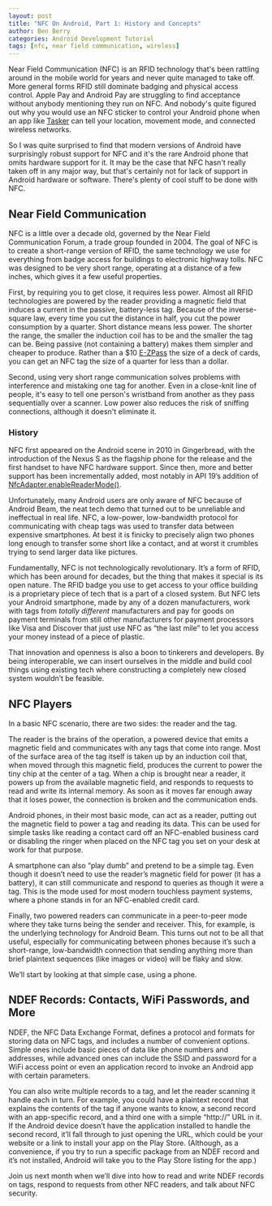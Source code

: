 ```yaml
---
layout: post
title: "NFC On Android, Part 1: History and Concepts"
author: Ben Berry
categories: Android Development Tutorial
tags: [nfc, near field communication, wireless]
---
```


Near Field Communication (NFC) is an RFID technology that's been rattling around in the mobile world for years and never quite managed to take off. More general forms RFID still dominate badging and physical access control. Apple Pay and Android Pay are struggling to find acceptance without anybody mentioning they run on NFC. And nobody's quite figured out why you would use an NFC sticker to control your Android phone when an app like [Tasker](https://play.google.com/store/apps/details?id=net.dinglisch.android.taskerm&hl=en) can tell your location, movement mode, and connected wireless networks. 

So I was quite surprised to find that modern versions of Android have surprisingly robust support for NFC and it's the rare Android phone that omits hardware support for it. It may be the case that NFC hasn't really taken off in any major way, but that's certainly not for lack of support in Android hardware or software. There's plenty of cool stuff to be done with NFC.<!--more-->

## Near Field Communication

NFC is a little over a decade old, governed by the Near Field Communication Forum, a trade group founded in 2004. The goal of NFC is to create a short-range version of RFID, the same technology we use for everything from badge access for buildings to electronic highway tolls. NFC was designed to be very short range, operating at a distance of a few inches, which gives it a few useful properties. 

First, by requiring you to get close, it requires less power. Almost all RFID technologies are powered by the reader providing a magnetic field that induces a current in the passive, battery-less tag. Because of the inverse-square law, every time you cut the distance in half, you cut the power consumption by a quarter. Short distance means less power. The shorter the range, the smaller the induction coil has to be and the smaller the tag can be. Being passive (not containing a battery) makes them simpler and cheaper to produce. Rather than a $10 [E-ZPass](https://en.wikipedia.org/wiki/E-ZPass) the size of a deck of cards, you can get an NFC tag the size of a quarter for less than a dollar.

Second, using very short range communication solves problems with interference and mistaking one tag for another. Even in a close-knit line of people, it's easy to tell one person's wristband from another as they pass sequentially over a scanner. Low power also reduces the risk of sniffing connections, although it doesn't eliminate it.

### History

NFC first appeared on the Android scene in 2010 in Gingerbread, with the introduction of the Nexus S as the flagship phone for the release and the first handset to have NFC hardware support. Since then, more and better support has been incrementally added, most notably in API 19’s addition of [NfcAdapter.enableReaderMode()](http://developer.android.com/reference/android/nfc/NfcAdapter.html#enableReaderMode(android.app.Activity,%20android.nfc.NfcAdapter.ReaderCallback,%20int,%20android.os.Bundle)). 

Unfortunately, many Android users are only aware of NFC because of Android Beam, the neat tech demo that turned out to be unreliable and ineffectual in real life. NFC, a low-power, low-bandwidth protocol for communicating with cheap tags was used to transfer data between expensive smartphones. At best it is finicky to precisely align two phones long enough to transfer some short like a contact, and at worst it crumbles trying to send larger data like pictures. 

Fundamentally, NFC is not technologically revolutionary. It’s a form of RFID, which has been around for decades, but the thing that makes it special is its open nature. The RFID badge you use to get access to your office building is a proprietary piece of tech that is a part of a closed system. But NFC lets your Android smartphone, made by any of a dozen manufacturers, work with tags from *totally different* manufacturers and pay for goods on payment terminals from still other manufacturers for payment processors like Visa and Discover that just use NFC as “the last mile” to let you access your money instead of a piece of plastic.

That innovation and openness is also a boon to tinkerers and developers. By being interoperable, we can insert ourselves in the middle and build cool things using existing tech where constructing a completely new closed system wouldn’t be feasible.

## NFC Players

In a basic NFC scenario, there are two sides: the reader and the tag. 

The reader is the brains of the operation, a powered device that emits a magnetic field and communicates with any tags that come into range. Most of the surface area of the tag itself is taken up by an induction coil that, when moved through this magnetic field, produces the current to power the tiny chip at the center of a tag. When a chip is brought near a reader, it powers up from the available magnetic field, and responds to requests to read and write its internal memory. As soon as it moves far enough away that it loses power, the connection is broken and the communication ends. 

Android phones, in their most basic mode, can act as a reader, putting out the magnetic field to power a tag and reading its data. This can be used for simple tasks like reading a contact card off an NFC-enabled business card or disabling the ringer when placed on the NFC tag you set on your desk at work for that purpose.

A smartphone can also “play dumb” and pretend to be a simple tag. Even though it doesn’t need to use the reader’s magnetic field for power (it has a battery), it can still communicate and respond to queries as though it were a tag. This is the mode used for most modern touchless payment systems, where a phone stands in for an NFC-enabled credit card.

Finally, two powered readers can communicate in a peer-to-peer mode where they take turns being the sender and receiver. This, for example, is the underlying technology for Android Beam. This turns out not to be all that useful, especially for communicating between phones because it’s such a short-range, low-bandwidth connection that sending anything more than brief plaintext sequences (like images or video) will be flaky and slow.

We’ll start by looking at that simple case, using a phone.

## NDEF Records: Contacts, WiFi Passwords, and More

NDEF, the NFC Data Exchange Format, defines a protocol and formats for storing data on NFC tags, and includes a number of convenient options. Simple ones include basic pieces of data like phone numbers and addresses, while advanced ones can include the SSID and password for a WiFi access point or even an application record to invoke an Android app with certain parameters. 

You can also write multiple records to a tag, and let the reader scanning it handle each in turn. For example, you could have a plaintext record that explains the contents of the tag if anyone wants to know, a second record with an app-specific record, and a third one with a simple “http://” URL in it. If the Android device doesn’t have the application installed to handle the second record, it’ll fall through to just opening the URL, which could be your website or a link to install your app on the Play Store. (Although, as a convenience, if you try to run a specific package from an NDEF record and it’s not installed, Android will take you to the Play Store listing for the app.) 

Join us next month when we’ll dive into how to read and write NDEF records on tags, respond to requests from other NFC readers, and talk about NFC security.
